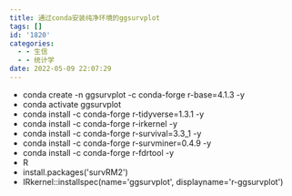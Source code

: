 ```yaml
---
title: 通过conda安装纯净环境的ggsurvplot
tags: []
id: '1820'
categories:
  - - 生信
  - - 统计学
date: 2022-05-09 22:07:29
---
```


*   conda create -n ggsurvplot -c conda-forge r-base=4.1.3 -y
*   conda activate ggsurvplot
*   conda install -c conda-forge r-tidyverse=1.3.1 -y
*   conda install -c conda-forge r-irkernel -y
*   conda install -c conda-forge r-survival=3.3\_1 -y
*   conda install -c conda-forge r-survminer=0.4.9 -y
*   conda install -c conda-forge r-fdrtool -y
*   R
*   install.packages('survRM2')
*   IRkernel::installspec(name='ggsurvplot', displayname='r-ggsurvplot')